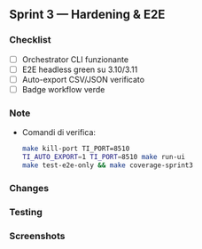 ## Sprint 3 — Hardening & E2E

### Checklist
- [ ] Orchestrator CLI funzionante
- [ ] E2E headless green su 3.10/3.11
- [ ] Auto-export CSV/JSON verificato
- [ ] Badge workflow verde

### Note
- Comandi di verifica:
  ```bash
  make kill-port TI_PORT=8510
  TI_AUTO_EXPORT=1 TI_PORT=8510 make run-ui
  make test-e2e-only && make coverage-sprint3
  ```

### Changes
<!-- Descrivi le modifiche principali -->

### Testing
<!-- Come hai testato le modifiche -->

### Screenshots
<!-- Se applicabile -->

